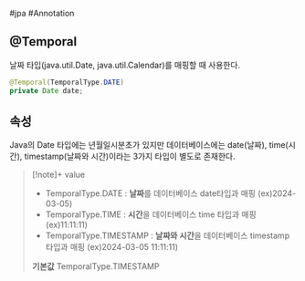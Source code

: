 #jpa #Annotation 

## @Temporal
날짜 타입(java.util.Date, java.util.Calendar)를 매핑할 때 사용한다.

```java
@Temporal(TemporalType.DATE)
private Date date;
```
## 속성
Java의 Date 타입에는 년월일시분초가 있지만 데이터베이스에는 date(날짜), time(시간), timestamp(날짜와 시간)이라는 3가지 타입이 별도로 존재한다.

> [!note]+ value
>+ TemporalType.DATE : **날짜**를 데이터베이스 date타입과 매핑 (ex)2024-03-05)
>+ TemporalType.TIME : **시간**을 데이터베이스 time 타입과 매핑 (ex)11:11:11)
>+ TemporalType.TIMESTAMP : **날짜와 시간**을 데이터베이스 timestamp 타입과 매핑
> (ex)2024-03-05 11:11:11)
> 
>  **기본값**
>  TemporalType.TIMESTAMP
